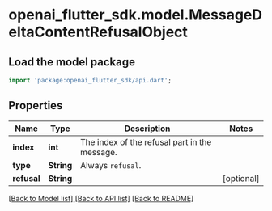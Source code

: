# openai_flutter_sdk.model.MessageDeltaContentRefusalObject

## Load the model package
```dart
import 'package:openai_flutter_sdk/api.dart';
```

## Properties
Name | Type | Description | Notes
------------ | ------------- | ------------- | -------------
**index** | **int** | The index of the refusal part in the message. | 
**type** | **String** | Always `refusal`. | 
**refusal** | **String** |  | [optional] 

[[Back to Model list]](../README.md#documentation-for-models) [[Back to API list]](../README.md#documentation-for-api-endpoints) [[Back to README]](../README.md)


